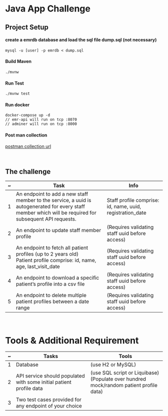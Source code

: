 # Java App Challenge

## Project Setup
#### create a emrdb database and load the sql file dump.sql (not necessary)
```
mysql -u [user] -p emrdb < dump.sql
```
#### Build Maven
```
./mvnw 
```
#### Run Test
```
./mvnw test 
```
#### Run docker
```
docker-compose up -d
// emr-api will run on tcp :8070
// adminer will run on tcp :8000
```

#### Post man collection
[postman collection url]("https://www.getpostman.com/collections/36415dbeab3f154f2d9a")


<br/>

## The challenge
|~ | Task | Info |
|- | - | - 
|1 | An endpoint to add a new staff member to the service, a uuid is autogenerated for every staff member which will be required for subsequent API requests. | Staff profile comprise: id, name, uuid, registration_date
|2 | An endpoint to update staff member profile | (Requires validating staff uuid before access)
| 3 | An endpoint to fetch all patient profiles (up to 2 years old) <br/> Patient profile comprise: id, name, age, last_visit_date | (Requires validating staff uuid before access)
|4| An endpoint to download a specific patient’s profile into a csv file | (Requires validating staff uuid before access)
|5 | An endpoint to delete multiple patient profiles between a date range | (Requires validating staff uuid before access)

<br/> 

# Tools & Additional Requirement

| ~ | Tasks | Tools
| - | - | -
| 1 |  Database | (use H2 or MySQL)|
|2 | API service should populated with some initial patient profile data | (use SQL script or Liquibase)<br/>(Populate over hundred mock/random patient profile data)
| 3 | Two test cases provided for any endpoint of your choice | 
